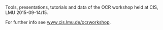 Tools, presentations, tutorials and data of the OCR workshop held at CIS, LMU 2015-09-14/15.

For further info see www.cis.lmu.de/ocrworkshop.

